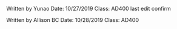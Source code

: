 Written by Yunao
Date: 10/27/2019
Class: AD400
last edit confirm

Written by Allison BC
Date: 10/28/2019
Class: AD400
